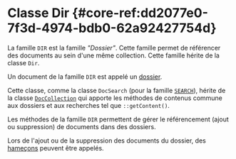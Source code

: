 # Classe Dir {#core-ref:dd2077e0-7f3d-4974-bdb0-62a92427754d}

La famille `DIR` est la famille *"Dossier"*. Cette famille permet de référencer
des documents au sein d'une même collection. Cette famille hérite de la classe
`Dir`.

Un document de la famille `DIR` est appelé un [dossier][dossier].

Cette classe, comme la classe `DocSearch` (pour la famille
[`SEARCH`][docsearch]), hérite de la classe [`DocCollection`][collection] qui
apporte les méthodes de contenus commune aux dossiers et aux recherches tel que
`::getContent()`.

Les méthodes de la famille `DIR` permettent de gérer le référencement (ajout ou
suppression) de documents dans des dossiers.


Lors de l'ajout ou de la suppression des documents du dossier, des
[hameçons][dirhooks] peuvent être appelés.


<!-- links -->
[dirhooks]:     #core-ref:58c0013a-006d-4d72-94de-467bc9e563f9
[dossier]:      #core-ref:aa28a2c3-e74d-4b36-ad8f-ae1bb93b6726
[docsearch]:    #core-ref:64c27570-07bf-4eb8-b970-d2b392716b52
[collection]:   #core-ref:daece1b9-d710-46dc-85b6-16baa97322ab